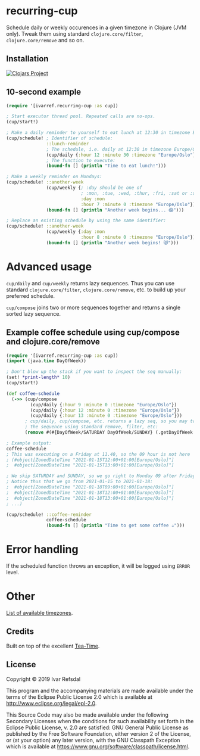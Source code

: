 # recurring-cup

Schedule daily or weekly occurences in a given timezone in Clojure (JVM only).
Tweak them using standard `clojure.core/filter`, `clojure.core/remove` and so on.

## Installation

[![Clojars Project](https://img.shields.io/clojars/v/ivarref/recurring-cup.svg)](https://clojars.org/ivarref/recurring-cup)

## 10-second example

```clojure
(require '[ivarref.recurring-cup :as cup])

; Start executor thread pool. Repeated calls are no-ops.
(cup/start!) 

; Make a daily reminder to yourself to eat lunch at 12:30 in timezone Europe/Oslo:
(cup/schedule! ; Identifier of schedule:
               ::lunch-reminder
               ; The schedule, i.e. daily at 12:30 in timezone Europe/Oslo:
               (cup/daily {:hour 12 :minute 30 :timezone "Europe/Oslo"})
               ; The function to execute:
               (bound-fn [] (println "Time to eat lunch!")))

; Make a weekly reminder on Mondays:
(cup/schedule! ::another-week
               (cup/weekly {; :day should be one of
                            ; :mon, :tue, :wed, :thur, :fri, :sat or :sun
                            :day :mon
                            :hour 7 :minute 0 :timezone "Europe/Oslo"})
               (bound-fn [] (println "Another week begins... 😱")))

; Replace an existing schedule by using the same identifier:
(cup/schedule! ::another-week
               (cup/weekly {:day :mon
                            :hour 8 :minute 0 :timezone "Europe/Oslo"})
               (bound-fn [] (println "Another week begins! 😻")))
```

# Advanced usage

`cup/daily` and `cup/weekly` returns lazy sequences.
Thus you can use standard `clojure.core/filter`, `clojure.core/remove`, etc.
to build up your preferred schedule.

`cup/compose` joins two or more sequences together and 
returns a single sorted lazy sequence.

## Example coffee schedule using cup/compose and clojure.core/remove 

```clojure
(require '[ivarref.recurring-cup :as cup])
(import (java.time DayOfWeek))

; Don't blow up the stack if you want to inspect the seq manually:
(set! *print-length* 10)
(cup/start!)

(def coffee-schedule
  (->> (cup/compose 
         (cup/daily {:hour 9 :minute 0 :timezone "Europe/Oslo"})
         (cup/daily {:hour 12 :minute 0 :timezone "Europe/Oslo"})
         (cup/daily {:hour 13 :minute 0 :timezone "Europe/Oslo"}))
       ; cup/daily, cup/compose, etc. returns a lazy seq, so you may tweak
       ; the sequence using standard remove, filter, etc: 
       (remove #(#{DayOfWeek/SATURDAY DayOfWeek/SUNDAY} (.getDayOfWeek %)))))

; Example output:
coffee-schedule
; This was executing on a Friday at 11.40, so the 09 hour is not here
; (#object[ZonedDateTime "2021-01-15T12:00+01:00[Europe/Oslo]"] 
;  #object[ZonedDateTime "2021-01-15T13:00+01:00[Europe/Oslo]"] 

; We skip SATURDAY and SUNDAY, so we go right to Monday 09 after Friday.
; Notice thus that we go from 2021-01-15 to 2021-01-18:
;  #object[ZonedDateTime "2021-01-18T09:00+01:00[Europe/Oslo]"]
;  #object[ZonedDateTime "2021-01-18T12:00+01:00[Europe/Oslo]"] 
;  #object[ZonedDateTime "2021-01-18T13:00+01:00[Europe/Oslo]"]
; ...)

(cup/schedule! ::coffee-reminder
               coffee-schedule 
               (bound-fn [] (println "Time to get some coffee ☕")))
```

# Error handling

If the scheduled function throws an exception, it will be logged using `ERROR` level.

# Other

[List of available timezones](timezones.md).

## Credits

Built on top of the excellent [Tea-Time](https://github.com/aphyr/tea-time).

## License

Copyright © 2019 Ivar Refsdal

This program and the accompanying materials are made available under the
terms of the Eclipse Public License 2.0 which is available at
http://www.eclipse.org/legal/epl-2.0.

This Source Code may also be made available under the following Secondary
Licenses when the conditions for such availability set forth in the Eclipse
Public License, v. 2.0 are satisfied: GNU General Public License as published by
the Free Software Foundation, either version 2 of the License, or (at your
option) any later version, with the GNU Classpath Exception which is available
at https://www.gnu.org/software/classpath/license.html.
